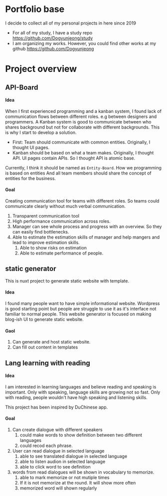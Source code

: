 # Portfolio base
  I decide to collect all of my personal projects in here since 2019
  - For all of my study, I have a study repo https://github.com/Dogyunjeong/study
  - I am organizing my works. However, you could find other works at my github https://github.com/Dogyunjeong


# Project overview

## API-Board

#### Idea

  When I first experienced programming and a kanban system, I found lack of communication flows between different roles. e.g between designers and programmers.
  A Kanban system is good to communicate between who shares background but not for collaborate with different backgrounds.
  This is why I start to develop a solution.

   - First: Team should communicate with common entities. Originally, I thought UI pages.
   - Kanban should be based on what a team makes. Originally, I thought API. UI pages contain APIs. So I thought API is atomic base.

  Currently, I think it should be named as `Entity-Board`. How we programming is based on entities And all team members should share the concept of entities for the business.

#### Goal
  Creating communication tool for teams with different roles. So teams could communicate clearly without much verbal communication.
  1. Transparent communication tool
  2. High performance communication across roles.
  3. Manager can see whole process and progress with an overview. So they can easily find bottlenecks.
  4. Able to estimate the estimation skills of manager and help mangers and lead to improve estimation skills.
     1. Able to show risks on estimation
     2. Able to estimate performance of people.


## static generator

  This is nuxt project to generate static website with template.

#### Idea

  I found many people want to have simple informational website. Wordpress is good starting point but people are struggle to use it as it's interface not familiar to normal people.
  This website generator is focused on making blog-ish UI to generate static website.

#### Gaol
  1. Can generate and host static website.
  2. Can fill out content in templates


## Lang learning with reading

#### Idea
  I am interested in learning languages and believe reading and speaking is important.
  Only with speaking, language skills are growing not so fast.
  Only with reading, people wouldn't have high speaking and listening skills.

  This project has been inspired by DuChinese app.

#### Goal
  1. Can create dialogue with different speakers
     1. could make words to show definition between two different languages
     2. could recod each phrase.
  2. User can read dialogue in selected language
     1. able to see translated dialogue in selected language
     2. able to listen audion in selected language
     3. able to click word to see definition
  3. words from read dialogues will be shown in vocabulary to memorize.
     1. able to mark memorize or not mutiple times
     2. If it is not memorize at the round. It will show more often
     3. memorized word will shown regularly


